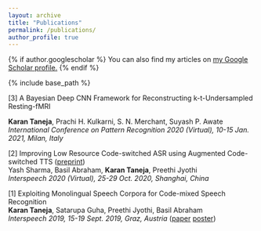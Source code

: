 ```yaml
---
layout: archive
title: "Publications"
permalink: /publications/
author_profile: true
---
```


{% if author.googlescholar %}
  You can also find my articles on <u><a href="{{author.googlescholar}}">my Google Scholar profile</a>.</u>
{% endif %}

{% include base_path %}

[3] A Bayesian Deep CNN Framework for Reconstructing k-t-Undersampled Resting-fMRI  
<!-- ([preprint](/files/fmri2020-preprint.pdf)) -->
<b>Karan Taneja</b>, Prachi H. Kulkarni, S. N. Merchant, Suyash P. Awate  
<i>International Conference on Pattern Recognition 2020 (Virtual), 10-15 Jan. 2021, Milan, Italy</i>  

[2] Improving Low Resource Code-switched ASR using Augmented Code-switched TTS ([preprint](https://arxiv.org/pdf/2010.05549.pdf))  
Yash Sharma, Basil Abraham, <b>Karan Taneja</b>, Preethi Jyothi    
<i>Interspeech 2020 (Virtual), 25-29 Oct. 2020, Shanghai, China</i>  

[1] Exploiting Monolingual Speech Corpora for Code-mixed Speech Recognition  
<b>Karan Taneja</b>, Satarupa Guha, Preethi Jyothi, Basil Abraham  
<i>Interspeech 2019, 15-19 Sept. 2019, Graz, Austria</i> ([paper](https://www.isca-speech.org/archive/Interspeech_2019/pdfs/1959.pdf) [poster](/files/cm-asr-2019-poster.pdf))  

<!-- {% for post in site.publications reversed %}
  {% include archive-single.html %}
{% endfor %} -->

